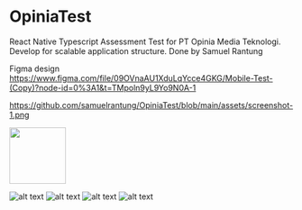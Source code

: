 # OpiniaTest

React Native Typescript Assessment Test for PT Opinia Media Teknologi.
Develop for scalable application structure.
Done by Samuel Rantung

Figma design https://www.figma.com/file/09OVnaAU1XduLqYcce4GKG/Mobile-Test-(Copy)?node-id=0%3A1&t=TMpoln9yL9Yo9N0A-1

https://github.com/samuelrantung/OpiniaTest/blob/main/assets/screenshot-1.png

<img src="https://github.com/samuelrantung/OpiniaTest/blob/main/assets/screenshot-1.png?raw=true" width="100">

![alt text](https://github.com/samuelrantung/OpiniaTest/blob/main/assets/screenshot-1.png?raw=true)
![alt text](https://github.com/samuelrantung/OpiniaTest/blob/main/assets/screenshot-2.png?raw=true)
![alt text](https://github.com/samuelrantung/OpiniaTest/blob/main/assets/screenshot-3.png?raw=true)
![alt text](https://github.com/samuelrantung/OpiniaTest/blob/main/assets/screenshot-4.png?raw=true)
